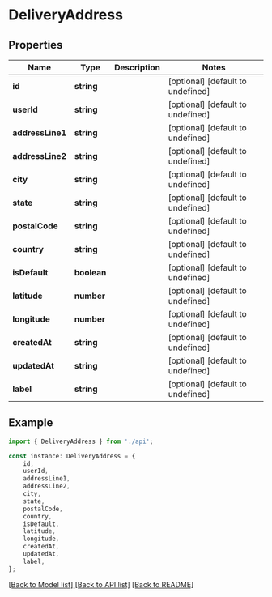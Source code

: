 # DeliveryAddress


## Properties

Name | Type | Description | Notes
------------ | ------------- | ------------- | -------------
**id** | **string** |  | [optional] [default to undefined]
**userId** | **string** |  | [optional] [default to undefined]
**addressLine1** | **string** |  | [optional] [default to undefined]
**addressLine2** | **string** |  | [optional] [default to undefined]
**city** | **string** |  | [optional] [default to undefined]
**state** | **string** |  | [optional] [default to undefined]
**postalCode** | **string** |  | [optional] [default to undefined]
**country** | **string** |  | [optional] [default to undefined]
**isDefault** | **boolean** |  | [optional] [default to undefined]
**latitude** | **number** |  | [optional] [default to undefined]
**longitude** | **number** |  | [optional] [default to undefined]
**createdAt** | **string** |  | [optional] [default to undefined]
**updatedAt** | **string** |  | [optional] [default to undefined]
**label** | **string** |  | [optional] [default to undefined]

## Example

```typescript
import { DeliveryAddress } from './api';

const instance: DeliveryAddress = {
    id,
    userId,
    addressLine1,
    addressLine2,
    city,
    state,
    postalCode,
    country,
    isDefault,
    latitude,
    longitude,
    createdAt,
    updatedAt,
    label,
};
```

[[Back to Model list]](../README.md#documentation-for-models) [[Back to API list]](../README.md#documentation-for-api-endpoints) [[Back to README]](../README.md)
